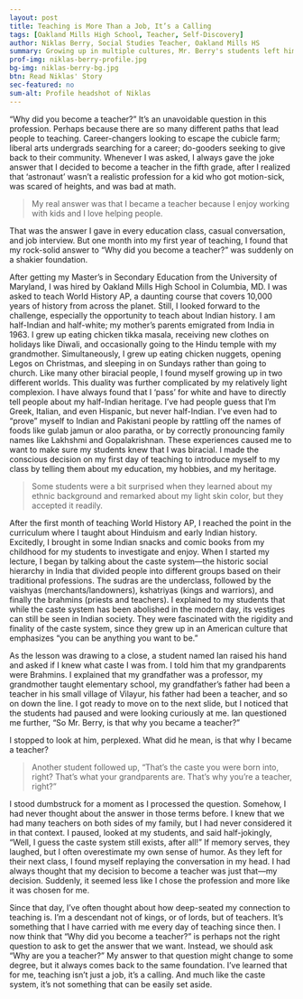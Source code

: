 ```yaml
---
layout: post
title: Teaching is More Than a Job, It’s a Calling
tags: [Oakland Mills High School, Teacher, Self-Discovery] 
author: Niklas Berry, Social Studies Teacher, Oakland Mills HS
summary: Growing up in multiple cultures, Mr. Berry's students left him wondering if he chose to be a teacher or if there were deeper cultural reasons for his choice profession.
prof-img: niklas-berry-profile.jpg
bg-img: niklas-berry-bg.jpg
btn: Read Niklas' Story
sec-featured: no
sum-alt: Profile headshot of Niklas
---
```


“Why did you become a teacher?” It’s an unavoidable question in this profession. Perhaps because there are so many different paths that lead people to teaching. Career-changers looking to escape the cubicle farm; liberal arts undergrads searching for a career; do-gooders seeking to give back to their community. Whenever I was asked, I always gave the joke answer that I decided to become a teacher in the fifth grade, after I realized that ‘astronaut’ wasn’t a realistic profession for a kid who got motion-sick, was scared of heights, and was bad at math. 

> My real answer was that I became a teacher because I enjoy working with kids and I love helping people. 

That was the answer I gave in every education class, casual conversation, and job interview. But one month into my first year of teaching, I found that my rock-solid answer to “Why did you become a teacher?” was suddenly on a shakier foundation. 

After getting my Master’s in Secondary Education from the University of Maryland, I was hired by Oakland Mills High School in Columbia, MD. I was asked to teach World History AP, a daunting course that covers 10,000 years of history from across the planet. Still, I looked forward to the challenge, especially the opportunity to teach about Indian history. I am half-Indian and half-white; my mother’s parents emigrated from India in 1963. I grew up eating chicken tikka masala, receiving new clothes on holidays like Diwali, and occasionally going to the Hindu temple with my grandmother. Simultaneously, I grew up eating chicken nuggets, opening Legos on Christmas, and sleeping in on Sundays rather than going to church. Like many other biracial people, I found myself growing up in two different worlds. This duality was further complicated by my relatively light complexion. I have always found that I ‘pass’ for white and have to directly tell people about my half-Indian heritage. I’ve had people guess that I’m Greek, Italian, and even Hispanic, but never half-Indian. I’ve even had to “prove” myself to Indian and Pakistani people by rattling off the names of foods like gulab jamun or aloo paratha, or by correctly pronouncing family names like Lakhshmi and Gopalakrishnan. These experiences caused me to want to make sure my students knew that I was biracial. I made the conscious decision on my first day of teaching to introduce myself to my class by telling them about my education, my hobbies, and my heritage. 

> Some students were a bit surprised when they learned about my ethnic background and remarked about my light skin color, but they accepted it readily.

After the first month of teaching World History AP, I reached the point in the curriculum where I taught about Hinduism and early Indian history. Excitedly, I brought in some Indian snacks and comic books from my childhood for my students to investigate and enjoy. When I started my lecture, I began by talking about the caste system—the historic social hierarchy in India that divided people into different groups based on their traditional professions. The sudras are the underclass, followed by the vaishyas (merchants/landowners), kshatriyas (kings and warriors), and finally the brahmins (priests and teachers). I explained to my students that while the caste system has been abolished in the modern day, its vestiges can still be seen in Indian society. They were fascinated with the rigidity and finality of the caste system, since they grew up in an American culture that emphasizes “you can be anything you want to be.” 

As the lesson was drawing to a close, a student named Ian raised his hand and asked if I knew what caste I was from. I told him that my grandparents were Brahmins. I explained that my grandfather was a professor, my grandmother taught elementary school, my grandfather’s father had been a teacher in his small village of Vilayur, his father had been a teacher, and so on down the line. I got ready to move on to the next slide, but I noticed that the students had paused and were looking curiously at me. Ian questioned me further, “So Mr. Berry, is that why you became a teacher?” 

I stopped to look at him, perplexed. What did he mean, is that why I became a teacher? 

> Another student followed up, “That’s the caste you were born into, right? That’s what your grandparents are. That’s why you’re a teacher, right?” 

I stood dumbstruck for a moment as I processed the question. Somehow, I had never thought about the answer in those terms before. I knew that we had many teachers on both sides of my family, but I had never considered it in that context. I paused, looked at my students, and said half-jokingly, “Well, I guess the caste system still exists, after all!” If memory serves, they laughed, but I often overestimate my own sense of humor. As they left for their next class, I found myself replaying the conversation in my head. I had always thought that my decision to become a teacher was just that—my decision. Suddenly, it seemed less like I chose the profession and more like it was chosen for me. 

Since that day, I’ve often thought about how deep-seated my connection to teaching is. I’m a descendant not of kings, or of lords, but of teachers. It’s something that I have carried with me every day of teaching since then. I now think that “Why did you become a teacher?” is perhaps not the right question to ask to get the answer that we want. Instead, we should ask “Why are you a teacher?” My answer to that question might change to some degree, but it always comes back to the same foundation. I’ve learned that for me, teaching isn’t just a job, it’s a calling. And much like the caste system, it’s not something that can be easily set aside.
